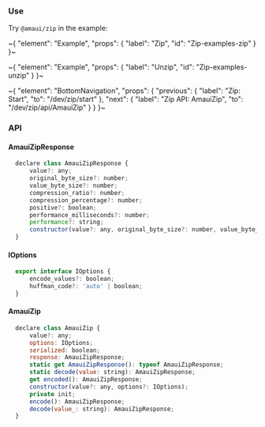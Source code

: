 
### Use

Try `@amaui/zip` in the example:

~{
  "element": "Example",
  "props": {
    "label": "Zip",
    "id": "Zip-examples-zip"
  }
}~

~{
  "element": "Example",
  "props": {
    "label": "Unzip",
    "id": "Zip-examples-unzip"
  }
}~

~{
  "element": "BottomNavigation",
  "props": {
    "previous": {
      "label": "Zip: Start",
      "to": "/dev/zip/start"
    },
    "next": {
      "label": "Zip API: AmauiZip",
      "to": "/dev/zip/api/AmauiZip"
    }
  }
}~

### API

#### AmauiZipResponse

```js
  declare class AmauiZipResponse {
      value?: any;
      original_byte_size?: number;
      value_byte_size?: number;
      compression_ratio?: number;
      compression_percentage?: number;
      positive?: boolean;
      performance_milliseconds?: number;
      performance?: string;
      constructor(value?: any, original_byte_size?: number, value_byte_size?: number, compression_ratio?: number, compression_percentage?: number, positive?: boolean, performance_milliseconds?: number, performance?: string);
  }
```

#### IOptions

```js
  export interface IOptions {
      encode_values?: boolean;
      huffman_code?: 'auto' | boolean;
  }
```

#### AmauiZip

```js
  declare class AmauiZip {
      value?: any;
      options: IOptions;
      serialized: boolean;
      response: AmauiZipResponse;
      static get AmauiZipResponse(): typeof AmauiZipResponse;
      static decode(value: string): AmauiZipResponse;
      get encoded(): AmauiZipResponse;
      constructor(value?: any, options?: IOptions);
      private init;
      encode(): AmauiZipResponse;
      decode(value_: string): AmauiZipResponse;
  }
```

